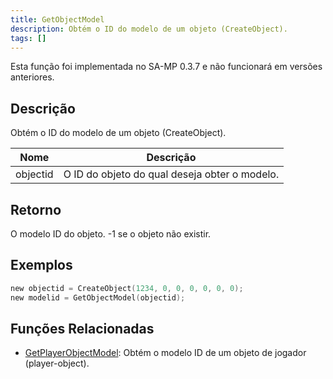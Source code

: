 ```yaml
---
title: GetObjectModel
description: Obtém o ID do modelo de um objeto (CreateObject).
tags: []
---
```


Esta função foi implementada no SA-MP 0.3.7 e não funcionará em versões anteriores.

## Descrição

Obtém o ID do modelo de um objeto (CreateObject).

| Nome     | Descrição                                     |
| -------- | --------------------------------------------- |
| objectid | O ID do objeto do qual deseja obter o modelo. |

## Retorno

O modelo ID do objeto. -1 se o objeto não existir.

## Exemplos

```c
new objectid = CreateObject(1234, 0, 0, 0, 0, 0, 0);
new modelid = GetObjectModel(objectid);
```

## Funções Relacionadas

- [GetPlayerObjectModel](GetPlayerObjectModel): Obtém o modelo ID de um objeto de jogador (player-object).
